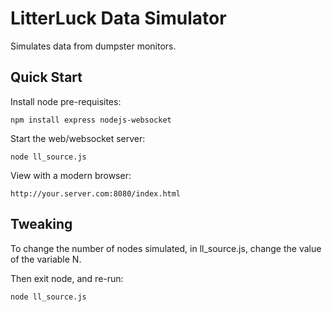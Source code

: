 LitterLuck Data Simulator
=========================

Simulates data from dumpster monitors.

Quick Start
----

Install node pre-requisites:

    npm install express nodejs-websocket

Start the web/websocket server:

    node ll_source.js

View with a modern browser:

    http://your.server.com:8080/index.html

Tweaking
---

To change the number of nodes simulated,
in ll_source.js, change the value of the variable N.

Then exit node, and re-run:

    node ll_source.js

